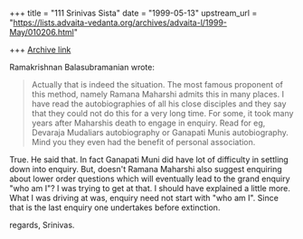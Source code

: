 +++
title = "111 Srinivas Sista"
date = "1999-05-13"
upstream_url = "https://lists.advaita-vedanta.org/archives/advaita-l/1999-May/010206.html"

+++
[Archive link](https://lists.advaita-vedanta.org/archives/advaita-l/1999-May/010206.html)

Ramakrishnan Balasubramanian <ramakris at EROLS.COM> wrote:
>
> Actually that is indeed the situation.  The most famous proponent of
> this method, namely Ramana Maharshi admits this in many places. I have
> read the autobiographies of all his close disciples and they say that
> they could not do this for a very long time. For some, it took many
> years after Maharshis death to engage in enquiry. Read for eg,
> Devaraja Mudaliars autobiography or Ganapati Munis autobiography. Mind
> you they even had the benefit of personal association.

True. He said that. In fact Ganapati Muni did have lot of difficulty in
settling down into enquiry. But, doesn't Ramana Maharshi also suggest
enquiring about lower order questions which will eventually lead to the
grand enquiry "who am I"? I was trying to get at that. I should have
explained a little more. What I was driving at was, enquiry need not
start with "who am I". Since that is the last enquiry one undertakes
before extinction.

regards,
Srinivas.

